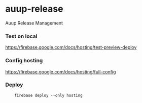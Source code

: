# auup-release

Auup Release Management

### Test on local

https://firebase.google.com/docs/hosting/test-preview-deploy

### Config hosting

https://firebase.google.com/docs/hosting/full-config

### Deploy

```
    firebase deploy --only hosting
```
